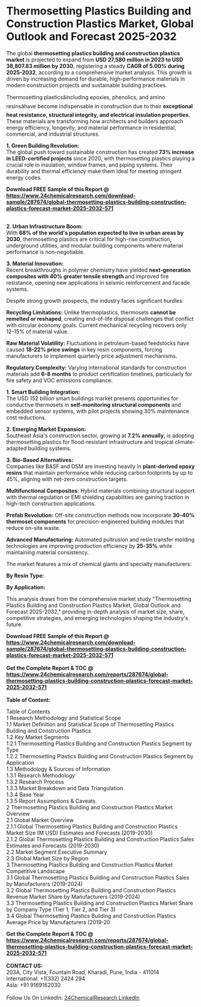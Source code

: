 <h1>Thermosetting Plastics Building and Construction Plastics Market, Global Outlook and Forecast 2025-2032</h1><p>The global <strong>thermosetting plastics building and construction plastics market</strong> is projected to expand from <strong>USD 27,580 million in 2023 to USD 38,807.83 million by 2030</strong>, registering a steady <strong>CAGR of 5.00% during 2025-2032</strong>, according to a comprehensive market analysis. This growth is driven by increasing demand for durable, high-performance materials in modern construction projects and sustainable building practices.</p><p>Thermosetting plasticsâincluding epoxies, phenolics, and amino resinsâhave become indispensable in construction due to their <strong>exceptional heat resistance, structural integrity, and electrical insulation properties</strong>. These materials are transforming how architects and builders approach energy efficiency, longevity, and material performance in residential, commercial, and industrial structures.</p><p><strong>1. Green Building Revolution:</strong><br>
The global push toward sustainable construction has created <strong>73% increase in LEED-certified projects</strong> since 2020, with thermosetting plastics playing a crucial role in insulation, window frames, and piping systems. Their durability and thermal efficiency make them ideal for meeting stringent energy codes.</p><div><b>Download FREE Sample of this Report @ 
            <a href="https://www.24chemicalresearch.com/download-sample/287674/global-thermosetting-plastics-building-construction-plastics-forecast-market-2025-2032-571">
            https://www.24chemicalresearch.com/download-sample/287674/global-thermosetting-plastics-building-construction-plastics-forecast-market-2025-2032-571</a></b></div><br><p><strong>2. Urban Infrastructure Boom:</strong><br>
With <strong>68% of the world's population expected to live in urban areas by 2030</strong>, thermosetting plastics are critical for high-rise construction, underground utilities, and modular building components where material performance is non-negotiable.</p><p><strong>3. Material Innovation:</strong><br>
Recent breakthroughs in polymer chemistry have yielded <strong>next-generation composites with 40% greater tensile strength</strong> and improved fire resistance, opening new applications in seismic reinforcement and facade systems.</p><p>Despite strong growth prospects, the industry faces significant hurdles:</p><p><strong>Recycling Limitations:</strong> Unlike thermoplastics, thermosets <strong>cannot be remelted or reshaped</strong>, creating end-of-life disposal challenges that conflict with circular economy goals. Current mechanical recycling recovers only 12-15% of material value.</p><p><strong>Raw Material Volatility:</strong> Fluctuations in petroleum-based feedstocks have caused <strong>18-22% price swings</strong> in key resin components, forcing manufacturers to implement quarterly price adjustment mechanisms.</p><p><strong>Regulatory Complexity:</strong> Varying international standards for construction materials add <strong>6-8 months</strong> to product certification timelines, particularly for fire safety and VOC emissions compliance.</p><p><strong>1. Smart Building Integration:</strong><br>
The USD 152 billion smart buildings market presents opportunities for conductive thermosets in <strong>self-monitoring structural components</strong> and embedded sensor systems, with pilot projects showing 30% maintenance cost reductions.</p><p><strong>2. Emerging Market Expansion:</strong><br>
Southeast Asia's construction sector, growing at <strong>7.2% annually</strong>, is adopting thermosetting plastics for flood-resistant infrastructure and tropical climate-adapted building systems.</p><p><strong>3. Bio-Based Alternatives:</strong><br>
Companies like BASF and DSM are investing heavily in <strong>plant-derived epoxy resins</strong> that maintain performance while reducing carbon footprints by up to 45%, aligning with net-zero construction targets.</p><p><strong>Multifunctional Composites:</strong> Hybrid materials combining structural support with thermal regulation or EMI shielding capabilities are gaining traction in high-tech construction applications.</p><p><strong>Prefab Revolution:</strong> Off-site construction methods now incorporate <strong>30-40% thermoset components</strong> for precision-engineered building modules that reduce on-site waste.</p><p><strong>Advanced Manufacturing:</strong> Automated pultrusion and resin transfer molding technologies are improving production efficiency by <strong>25-35%</strong> while maintaining material consistency.</p><p>The market features a mix of chemical giants and specialty manufacturers:</p><p><strong>By Resin Type:</strong></p><p><strong>By Application:</strong></p><p>This analysis draws from the comprehensive market study "Thermosetting Plastics Building and Construction Plastics Market, Global Outlook and Forecast 2025-2032," providing in-depth analysis of market size, share, competitive strategies, and emerging technologies shaping the industry's future.</p><div><b>Download FREE Sample of this Report @ 
            <a href="https://www.24chemicalresearch.com/download-sample/287674/global-thermosetting-plastics-building-construction-plastics-forecast-market-2025-2032-571">
            https://www.24chemicalresearch.com/download-sample/287674/global-thermosetting-plastics-building-construction-plastics-forecast-market-2025-2032-571</a></b></div><br><div><b>Get the Complete Report & TOC @ 
            <a href="https://www.24chemicalresearch.com/reports/287674/global-thermosetting-plastics-building-construction-plastics-forecast-market-2025-2032-571">
            https://www.24chemicalresearch.com/reports/287674/global-thermosetting-plastics-building-construction-plastics-forecast-market-2025-2032-571</a></b></div><br>
            <b>Table of Content:</b><p>Table of Contents<br />
1 Research Methodology and Statistical Scope<br />
1.1 Market Definition and Statistical Scope of Thermosetting Plastics Building and Construction Plastics<br />
1.2 Key Market Segments<br />
1.2.1 Thermosetting Plastics Building and Construction Plastics Segment by Type<br />
1.2.2 Thermosetting Plastics Building and Construction Plastics Segment by Application<br />
1.3 Methodology & Sources of Information<br />
1.3.1 Research Methodology<br />
1.3.2 Research Process<br />
1.3.3 Market Breakdown and Data Triangulation<br />
1.3.4 Base Year<br />
1.3.5 Report Assumptions & Caveats<br />
2 Thermosetting Plastics Building and Construction Plastics Market Overview<br />
2.1 Global Market Overview<br />
2.1.1 Global Thermosetting Plastics Building and Construction Plastics Market Size (M USD) Estimates and Forecasts (2019-2030)<br />
2.1.2 Global Thermosetting Plastics Building and Construction Plastics Sales Estimates and Forecasts (2019-2030)<br />
2.2 Market Segment Executive Summary<br />
2.3 Global Market Size by Region<br />
3 Thermosetting Plastics Building and Construction Plastics Market Competitive Landscape<br />
3.1 Global Thermosetting Plastics Building and Construction Plastics Sales by Manufacturers (2019-2024)<br />
3.2 Global Thermosetting Plastics Building and Construction Plastics Revenue Market Share by Manufacturers (2019-2024)<br />
3.3 Thermosetting Plastics Building and Construction Plastics Market Share by Company Type (Tier 1, Tier 2, and Tier 3)<br />
3.4 Global Thermosetting Plastics Building and Construction Plastics Average Price by Manufacturers (2019-20</p><div><b>Get the Complete Report & TOC @ 
            <a href="https://www.24chemicalresearch.com/reports/287674/global-thermosetting-plastics-building-construction-plastics-forecast-market-2025-2032-571">
            https://www.24chemicalresearch.com/reports/287674/global-thermosetting-plastics-building-construction-plastics-forecast-market-2025-2032-571</a></b></div><br><b>CONTACT US:</b><br>
            203A, City Vista, Fountain Road, Kharadi, Pune, India - 411014<br>
            International: +1(332) 2424 294<br>
            Asia: +91 9169162030 <br><br>
            Follow Us On LinkedIn: <a href="https://www.linkedin.com/company/24chemicalresearch/">24ChemicalResearch LinkedIn</a>